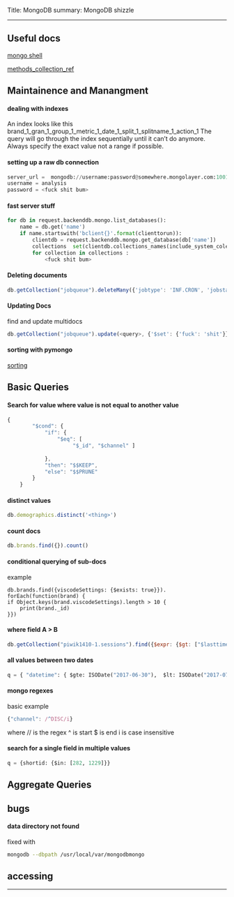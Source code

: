 
Title: MongoDB
summary: MongoDB shizzle
- - - 
## Useful docs ##
[mongo shell](https://docs.mongodb.com/manual/reference/mongo-shell/)

[methods_collection_ref](https://docs.mongodb.com/manual/reference/method/js-collection/)


## **Maintainence and Manangment**

#### **dealing with indexes**

An index looks like this
brand_1_gran_1_group_1_metric_1_date_1_split_1_splitname_1_action_1
The query will go through the index sequentially until it can’t do anymore. Always specify the exact value not a range if possible. 


#### **setting up a raw db connection**

```python
server_url =  mongodb://username:password@somewhere.mongolayer.com:10011/my_database
username = analysis
password = <fuck shit bum>
```

#### **fast server stuff**

```python
for db in request.backenddb.mongo.list_databases():
    name = db.get('name')
    if name.startswith('bclient{}'.format(clienttorun)):
        clientdb = request.backenddb.mongo.get_database(db['name'])
        collections  set(clientdb.collections_names(include_system_colelctions=False))
        for collection in collections :
            <fuck shit bum>
```

#### **Deleting documents**

```javascript
db.getCollection("jobqueue").deleteMany({'jobtype': 'INF.CRON', 'jobstatus': 'FAILED'}
```

#### **Updating Docs**

find and update multidocs
```javascript
db.getCollection("jobqueue").update(<query>, {'$set': {'fuck': 'shit'}}, multi=True)
```

#### **sorting with pymongo**
[sorting](https://stackoverflow.com/questions/8109122/how-to-sort-mongodb-with-pymongo)

## **Basic Queries**

#### **Search for value where value is not equal to another value**

```javascript
{
        "$cond": {
            "if": {
                "$eq": [
                     "$_id", "$channel" ]
               
            },
            "then": "$$KEEP",
            "else": "$$PRUNE"
        }
    }
```
#### **distinct values**

```javascript
db.demographics.distinct('<thing>')
```

#### **count docs**
```javascript
db.brands.find({}).count()
```

#### **conditional querying of sub-docs**

example
```jvascript
db.brands.find({viscodeSettings: {$exists: true}}).
forEach(function(brand) {
if Object.keys(brand.viscodeSettings).length > 10 {
    print(brand._id)
}})
```


#### **where field A > B**

```javascript
db.getCollection("piwik1410-1.sessions").find({$expr: {$gt: ["$lasttime", "$time"]}}).sort({lasttime: 1})
```

#### **all values between two dates**

```python
q = { "datetime": { $gte: ISODate("2017-06-30"),  $lt: ISODate("2017-07-01")}}
```

#### **mongo regexes**

basic example
```javascript
{"channel": /^DISC/i}
```
where /<regex>/ is the regex
^ is start 
$ is end
i is case insensitive


#### **search for a single field in multiple values**

```python
q = {shortid: {$in: [282, 1229]}} 
```

## **Aggregate Queries**

## **bugs**

#### **data directory not found**

fixed with 
```bash
mongodb --dbpath /usr/local/var/mongodbmongo
```



## accessing
- - -

